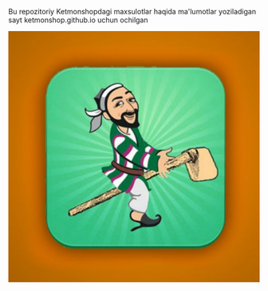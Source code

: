 Bu repozitoriy Ketmonshopdagi maxsulotlar haqida ma'lumotlar yoziladigan sayt ketmonshop.github.io uchun ochilgan

![ketmonshop logo](ketmonshop_logo.jpg)
